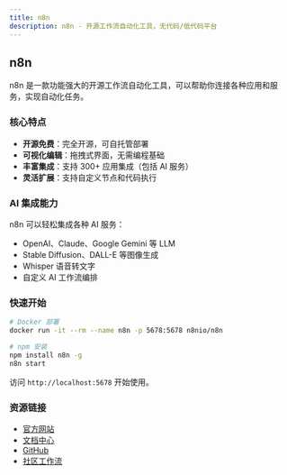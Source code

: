 ```yaml
---
title: n8n
description: n8n - 开源工作流自动化工具，无代码/低代码平台
---
```


## n8n

n8n 是一款功能强大的开源工作流自动化工具，可以帮助你连接各种应用和服务，实现自动化任务。

### 核心特点

- **开源免费**：完全开源，可自托管部署
- **可视化编辑**：拖拽式界面，无需编程基础
- **丰富集成**：支持 300+ 应用集成（包括 AI 服务）
- **灵活扩展**：支持自定义节点和代码执行

### AI 集成能力

n8n 可以轻松集成各种 AI 服务：

- OpenAI、Claude、Google Gemini 等 LLM
- Stable Diffusion、DALL-E 等图像生成
- Whisper 语音转文字
- 自定义 AI 工作流编排

### 快速开始

```bash
# Docker 部署
docker run -it --rm --name n8n -p 5678:5678 n8nio/n8n

# npm 安装
npm install n8n -g
n8n start
```

访问 `http://localhost:5678` 开始使用。

### 资源链接

- [官方网站](https://n8n.io/)
- [文档中心](https://docs.n8n.io/)
- [GitHub](https://github.com/n8n-io/n8n)
- [社区工作流](https://n8n.io/workflows/)
